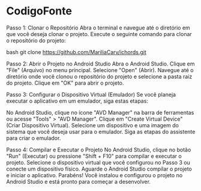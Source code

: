 # CodigoFonte
Passo 1: Clonar o Repositório
Abra o terminal e navegue até o diretório em que você deseja clonar o projeto. Execute o seguinte comando para clonar o repositório do projeto:

bash git clone https://github.com/MariliaCarv/ichords.git

Passo 2: Abrir o Projeto no Android Studio
Abra o Android Studio. Clique em "File" (Arquivo) no menu principal. Selecione "Open" (Abrir). Navegue até o diretório onde você clonou o repositório do projeto e selecione a pasta raiz do projeto. Clique em "OK" para abrir o projeto.

Passo 3: Configurar o Dispositivo Virtual (Emulador)
Se você planeja executar o aplicativo em um emulador, siga estas etapas:

No Android Studio, clique no ícone "AVD Manager" na barra de ferramentas ou acesse "Tools" > "AVD Manager". Clique em "Create Virtual Device" (Criar Dispositivo Virtual). Selecione um dispositivo e uma imagem do sistema que você deseja usar para o emulador. Siga as etapas do assistente para criar o emulador.

Passo 4: Compilar e Executar o Projeto
No Android Studio, clique no botão "Run" (Executar) ou pressione "Shift + F10" para compilar e executar o projeto. Selecione o dispositivo virtual que você configurou no Passo 3 ou conecte um dispositivo físico. Aguarde o Android Studio compilar o projeto e iniciar o aplicativo. Parabéns! Você instalou e configurou o projeto no Android Studio e está pronto para começar a desenvolver.
